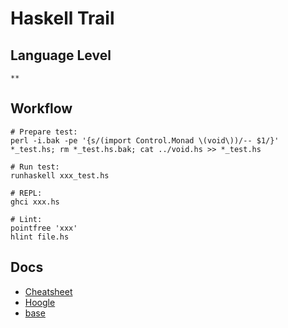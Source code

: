 Haskell Trail
=============

Language Level
--------------

`**`

Workflow
--------
    
    # Prepare test:
    perl -i.bak -pe '{s/(import Control.Monad \(void\))/-- $1/}' *_test.hs; rm *_test.hs.bak; cat ../void.hs >> *_test.hs
    
    # Run test:
    runhaskell xxx_test.hs
    
    # REPL:
    ghci xxx.hs
    
    # Lint:
    pointfree 'xxx'
    hlint file.hs

Docs
----

- [Cheatsheet](http://bxt.github.io/Ludus/haskell-cheatsheet/)
- [Hoogle](http://www.haskell.org/hoogle/)
- [base](http://hackage.haskell.org/package/base-4.6.0.1)
